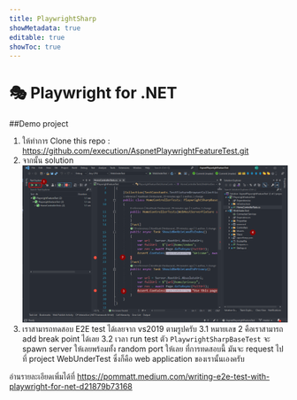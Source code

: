 ```yaml
---
title: PlaywrightSharp
showMetadata: true
editable: true
showToc: true
---
```


# 🎭 Playwright for .NET

##Demo project

1. ให้ทำการ Clone this repo : https://github.com/execution/AspnetPlaywrightFeatureTest.git
2. จากนั้น solution ![debug LINQ in Visual Studio](images/playwright-sharp-solution.png)
3. เราสามารถทดสอบ E2E test ได้เลยจาก vs2019 ตามรูปครับ 
    3.1 หมายเลข 2 คือเราสามารถ add break point ได้เลย
    3.2 เวลา run test  ตัว `PlaywrightSharpBaseTest` จะ  spawn server ให้เลยพร้อมทั้ง random port ให้เลย
   ที่การทดสอบนี้ มันจะ request ไปที่  project  WebUnderTest ซึ่งก็คือ web application  ของเรานั้นเองครับ

อ่านรายละเอียดเพิ่มได้ที่ https://pommatt.medium.com/writing-e2e-test-with-playwright-for-net-d21879b73168